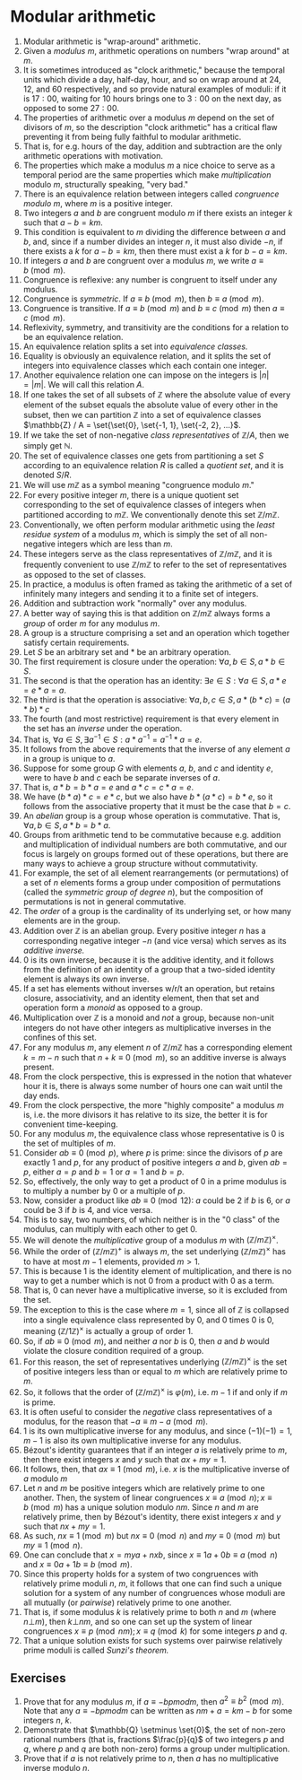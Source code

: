 # Modular arithmetic

1. Modular arithmetic is "wrap-around" arithmetic.
2. Given a *modulus* $m$, arithmetic operations on numbers "wrap around" at $m$.
3. It is sometimes introduced as "clock arithmetic," because the temporal units which divide a day, half-day, hour, and so on wrap around at $24$, $12$, and $60$ respectively, and so provide natural examples of moduli: if it is $17:00$, waiting for $10$ hours brings one to $3:00$ on the next day, as opposed to some $27:00$.
4. The properties of arithmetic over a modulus $m$ depend on the set of divisors of $m$, so the description "clock arithmetic" has a critical flaw preventing it from being fully faithful to modular arithmetic.
5. That is, for e.g. hours of the day, addition and subtraction are the only arithmetic operations with motivation.
6. The properties which make a modulus $m$ a nice choice to serve as a temporal period are the same properties which make *multiplication* modulo $m$, structurally speaking, "very bad."
7. There is an equivalence relation between integers called *congruence modulo m*, where $m$ is a positive integer.
8. Two integers $a$ and $b$ are congruent modulo $m$ if there exists an integer $k$ such that $a - b = km$.
9. This condition is equivalent to $m$ dividing the difference between $a$ and $b$, and, since if a number divides an integer $n$, it must also divide $-n$, if there exists a $k$ for $a - b = km$, then there must exist a $k$ for $b - a = km$.
10. If integers $a$ and $b$ are congruent over a modulus $m$, we write $a \equiv b \pmod m$.
11. Congruence is reflexive: any number is congruent to itself under any modulus.
12. Congruence is *symmetric*. If $a \equiv b \pmod m$, then $b \equiv a \pmod m$.
13. Congruence is transitive. If $a \equiv b \pmod m$ and $b \equiv c \pmod m$ then $a \equiv c \pmod m$.
14. Reflexivity, symmetry, and transitivity are the conditions for a relation to be an equivalence relation.
15. An equivalence relation splits a set into *equivalence classes.*
16. Equality is obviously an equivalence relation, and it splits the set of integers into equivalence classes which each contain one integer.
17. Another equivalence relation one can impose on the integers is $|n| = |m|$. We will call this relation $A$.
18. If one takes the set of all subsets of $\mathbb{Z}$ where the absolute value of every element of the subset equals the absolute value of every other in the subset, then we can partition $\mathbb{Z}$ into a set of equivalence classes $\mathbb{Z} / A = \set{\set{0}, \set{-1, 1}, \set{-2, 2}, ...}$.
19. If we take the set of non-negative *class representatives* of  $\mathbb{Z}/A$, then we simply get $\mathbb{N}$.
20. The set of equivalence classes one gets from partitioning a set $S$ according to an equivalence relation $R$ is called a *quotient set*, and it is denoted $S / R$.
21. We will use $m\mathbb{Z}$ as a symbol meaning "congruence modulo $m$."
22. For every positive integer $m$, there is a unique quotient set corresponding to the set of equivalence classes of integers when partitioned according to $m\mathbb{Z}$. We conventionally denote this set $\mathbb{Z}/m\mathbb{Z}$.
23. Conventionally, we often perform modular arithmetic using the *least residue system* of a modulus $m$, which is simply the set of all non-negative integers which are less than $m$.
24. These integers serve as the class representatives of $\mathbb{Z}/m\mathbb{Z}$, and it is frequently convenient to use $\mathbb{Z}/m\mathbb{Z}$ to refer to the set of representatives as opposed to the set of classes.
25. In practice, a modulus is often framed as taking the arithmetic of a set of infinitely many integers and sending it to a finite set of integers.
26. Addition and subtraction work "normally" over any modulus.
27. A better way of saying this is that addition on $\mathbb{Z}/m\mathbb{Z}$ always forms a *group* of order $m$ for any modulus $m$.
28. A group is a structure comprising a set and an operation which together satisfy certain requirements.
29. Let $S$ be an arbitrary set and $*$ be an arbitrary operation.
30. The first requirement is closure under the operation: $\forall{a, b}\in{S}, a * b\in{S}$.
31. The second is that the operation has an identity: $\exists{e}\in{S}:\forall{a}\in{S},a * e = e * a=a$.
32. The third is that the operation is associative: $\forall{a, b, c}\in{S}, a * (b * c)=(a * b) * c$
33. The fourth (and most restrictive) requirement is that every element in the set has an *inverse* under the operation.
34. That is, $\forall{a}\in S, \exists{a^{-1}} \in S: a * a^{-1}= a^{-1} * a=e$.
35. It follows from the above requirements that the inverse of any element $a$ in a group is unique to $a$.
36. Suppose for some group $G$ with elements $a$, $b$, and $c$ and identity $e$, were to have $b$ and $c$ each be separate inverses of $a$.
37. That is, $a * b = b * a = e$ and $a * c = c * a = e$.
38. We have $(b * a) * c = e * c$, but we also have $b * (a * c) = b * e$, so it follows from the associative property that it must be the case that $b = c$.
39. An *abelian* group is a group whose operation is commutative. That is, $\forall{a, b} \in S, a * b = b * a$.
40. Groups from arithmetic tend to be commutative because e.g. addition and multiplication of individual numbers are both commutative, and our focus is largely on groups formed out of these operations, but there are many ways to achieve a group structure without commutativity.
41. For example, the set of all element rearrangements (or permutations) of a set of $n$ elements forms a group under composition of permutations (called the *symmetric group of degree $n$*), but the composition of permutations is not in general commutative.
42. The *order* of a group is the cardinality of its underlying set, or how many elements are in the group.
43. Addition over $\mathbb{Z}$ is an abelian group. Every positive integer $n$ has a corresponding negative integer $-n$ (and vice versa) which serves as its *additive inverse.*
44. $0$ is its own inverse, because it is the additive identity, and it follows from the definition of an identity of a group that a two-sided identity element is always its own inverse.
45. If a set has elements without inverses w/r/t an operation, but retains closure, associativity, and an identity element, then that set and operation form a *monoid* as opposed to a group.
46. Multiplication over $\mathbb{Z}$ is a monoid and *not* a group, because non-unit integers do not have other integers as multiplicative inverses in the confines of this set.
47. For any modulus $m$, any element $n$ of $\mathbb{Z}/m\mathbb{Z}$ has a corresponding element $k = m - n$ such that $n + k \equiv 0 \pmod m$, so an additive inverse is always present.
48. From the clock perspective, this is expressed in the notion that whatever hour it is, there is always some number of hours one can wait until the day ends.
49. From the clock perspective, the more "highly composite" a modulus $m$ is, i.e. the more divisors it has relative to its size, the better it is for convenient time-keeping.
50. For any modulus $m$, the equivalence class whose representative is $0$ is the set of multiples of $m$.
51. Consider $ab \equiv 0 \pmod{p}$, where $p$ is prime: since the divisors of $p$ are exactly $1$ and $p$, for any product of positive integers $a$ and $b$, given $ab = p$, either $a = p$ and $b = 1$ or $a = 1$ and $b = p$.
52. So, effectively, the only way to get a product of $0$ in a prime modulus is to multiply a number by $0$ or a multiple of $p$.
53. Now, consider a product like $ab \equiv 0 \pmod{12}$: $a$ could be $2$ if $b$ is $6$, or $a$ could be $3$ if $b$ is $4$, and vice versa.
54. This is to say, two numbers, of which neither is in the "0 class" of the modulus, can multiply with each other to get 0.
55. We will denote the *multiplicative* group of a modulus $m$ with $(\mathbb{Z}/m\mathbb{Z})^{\times}$.
56. While the order of $(\mathbb{Z}/m\mathbb{Z})^{+}$ is always $m$, the set underlying $(\mathbb{Z}/m\mathbb{Z})^{\times}$ has to have at most $m-1$ elements, provided $m > 1$.
57. This is because $1$ is the identity element of multiplication, and there is no way to get a number which is not $0$ from a product with $0$ as a term.
58. That is, $0$ can never have a multiplicative inverse, so it is excluded from the set.
59. The exception to this is the case where $m = 1$, since all of $\mathbb{Z}$ is collapsed into a single equivalence class represented by $0$, and $0$ times $0$ is $0$, meaning $(\mathbb{Z}/1\mathbb{Z})^{\times}$ is actually a group of order $1$.
60. So, if $ab \equiv 0 \pmod{m}$, and neither $a$ nor $b$ is $0$, then $a$ and $b$ would violate the closure condition required of a group.
61. For this reason, the set of representatives underlying $(\mathbb{Z}/m\mathbb{Z})^{\times}$ is the set of positive integers less than or equal to $m$ which are relatively prime to $m$.
62. So, it follows that the order of $(\mathbb{Z}/m\mathbb{Z})^{\times}$ is $\varphi(m)$, i.e. $m - 1$ if and only if $m$ is prime.
63. It is often useful to consider the *negative* class representatives of a modulus, for the reason that $-a \equiv m-a \pmod{m}$.
64. $1$ is its own multiplicative inverse for any modulus, and since $(-1)(-1) = 1$, $m - 1$ is also its own multiplicative inverse for any modulus.
65. Bézout's identity guarantees that if an integer $a$ is relatively prime to $m$, then there exist integers $x$ and $y$ such that $ax + my = 1$.
66. It follows, then, that $ax \equiv{1} \pmod{m}$, i.e. $x$ is the multiplicative inverse of $a$ modulo $m$
67. Let $n$ and $m$ be positive integers which are relatively prime to one another. Then, the system of linear congruences $x \equiv a \pmod{n}; x \equiv b \pmod{m}$ has a unique solution modulo $nm$. Since $n$ and $m$ are relatively prime, then by Bézout's identity, there exist integers $x$ and $y$ such that $nx + my = 1$.
68. As such, $nx \equiv 1 \pmod{m}$ but $nx \equiv 0 \pmod{n}$ and $my \equiv 0 \pmod{m}$ but $my \equiv 1 \pmod{n}$.
69. One can conclude that $x = mya + nxb$, since $x \equiv 1a + 0b \equiv a \pmod{n}$ and $x \equiv 0a + 1b \equiv b \pmod{m}$.
70. Since this property holds for a system of two congruences with relatively prime moduli $n$, $m$, it follows that one can find such a unique solution for a system of any number of congruences whose moduli are all mutually (or *pairwise*) relatively prime to one another.
71. That is, if some modulus $k$ is relatively prime to both $n$ and   $m$ (where $n \bot m$), then $k \bot{nm}$, and so one can set up the system of linear congruences $x \equiv p \pmod{nm};x \equiv q \pmod{k}$ for some integers $p$ and $q$.
72. That a unique solution exists for such systems over pairwise relatively prime moduli is called *Sunzi's theorem.*

## Exercises

1. Prove that for any modulus $m$, if $a \equiv -b pmod{m}$, then $a^2 \equiv b^2 \pmod{m}$. Note that any $a \equiv -b pmod{m}$ can be written as $nm + a = km - b$ for some integers $n$, $k$.
2. Demonstrate that $\mathbb{Q} \setminus \set{0}$, the set of non-zero rational numbers (that is, fractions $\frac{p}{q}$ of two integers $p$ and $q$, where $p$ and $q$ are both non-zero) forms a group under multiplication.
3. Prove that if $a$ is not relatively prime to $n$, then $a$ has no multiplicative inverse modulo $n$.
